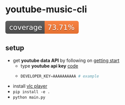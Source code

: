 # youtube-music-cli

[![Coverage Status](./reports/coverage-badge.svg?dummy=8484743)](./reports/index.html)

## setup

- get **youtube data API** by following on [getting start](https://developers.google.com/youtube/v3/getting-started)
  - type **youtube api key** [code](https://github.com/sammiee5311/youtube-music-cli/blob/d19dbffe6c1f05aad16c8170c6eb99ee034d5239/config/.env#L1)
  - ```python
    DEVELOPER_KEY=AAAAAAAAAA # example
    ```
- install [vlc player](https://www.videolan.org/)
- `pip install -e .`
- `python main.py`
